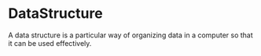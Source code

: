 # DataStructure
 A data structure is a particular way of organizing data in a computer so that it can be used effectively.
